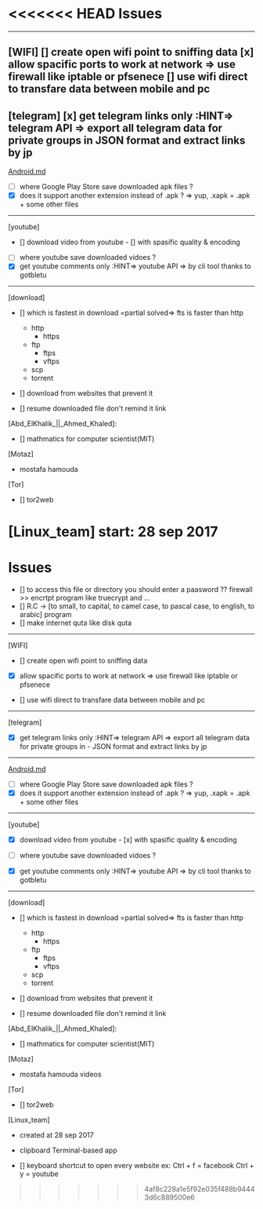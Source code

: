 <<<<<<< HEAD
Issues
======

-----------------------------------------------------------------------------
[WIFI]
[] create open wifi point to sniffing data
[x] allow spacific ports to work at network => use firewall like iptable or pfsenece
[] use wifi direct to transfare data between mobile and pc
-----------------------------------------------------------------------------
[telegram]
[x] get telegram links only :HINT=> telegram API => export all telegram data for private groups in JSON format and extract links by jp
-----------------------------------------------------------------------------
[Android.md](./)
- [ ] where Google Play Store save downloaded apk files ?
- [x] does it support another extension instead of .apk ? => yup, .xapk = .apk + some other files
-----------------------------------------------------------------------------
[youtube]
- [] download video from youtube
        - [] with spasific quality & encoding

- [ ] where youtube save downloaded vidoes ?
- [x] get youtube comments only :HINT=> youtube API => by cli tool thanks to gotbletu 

-----------------------------------------------------------------------------
[download]
- [] which is fastest in download =partial solved=> fts is faster than http
    - http
        - https
    - ftp
        - ftps
        - vftps
    - scp
    - torrent

- [] download from websites that prevent it
- [] resume downloaded file don't remind it link

[Abd_ElKhalik_||_Ahmed_Khaled]:

- [] mathmatics for computer scientist(MIT)

[Motaz]
- mostafa hamouda


[Tor]
- [] tor2web

[Linux_team]
start: 28 sep 2017
=======
Issues
======
- [] to access this file or directory you should enter a paasword ?? firewall  >> encrtpt program like truecrypt and ...
- [] R.C -> [to small, to capital, to camel case, to pascal case, to english, to arabic] program
- [] make internet quta like disk quta 

---
[WIFI]
- [] create open wifi point to sniffing data
- [x] allow spacific ports to work at network => use firewall like iptable or pfsenece
- [] use wifi direct to transfare data between mobile and pc
---
[telegram]
- [x] get telegram links only :HINT=> telegram API => export all telegram data for private groups in - JSON format and extract links by jp
---
[Android.md](./)
- [ ] where Google Play Store save downloaded apk files ?
- [x] does it support another extension instead of .apk ? => yup, .xapk = .apk + some other files
---
[youtube]
- [x] download video from youtube
        - [x] with spasific quality & encoding

- [ ] where youtube save downloaded vidoes ?
- [x] get youtube comments only :HINT=> youtube API => by cli tool thanks to gotbletu 
---
[download]
- [] which is fastest in download =partial solved=> fts is faster than http
    - http
        - https
    - ftp
        - ftps
        - vftps
    - scp
    - torrent

- [] download from websites that prevent it
- [] resume downloaded file don't remind it link

[Abd_ElKhalik_||_Ahmed_Khaled]:

- [] mathmatics for computer scientist(MIT)

[Motaz]
- mostafa hamouda videos


[Tor]
- [] tor2web

[Linux_team]
- created at 28 sep 2017
- clipboard Terminal-based app



- [] keyboard shortcut to open every website 
    ex: Ctrl + f = facebook
        Ctrl + y = youtube
>>>>>>> 4af8c228a1e5f92e035f488b94443d6c889500e6
